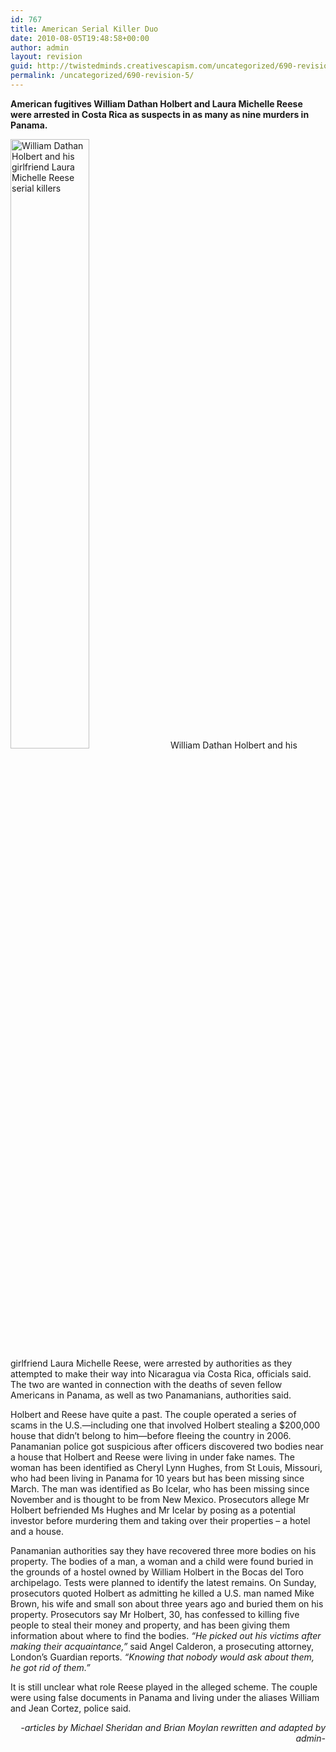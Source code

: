 ```yaml
---
id: 767
title: American Serial Killer Duo
date: 2010-08-05T19:48:58+00:00
author: admin
layout: revision
guid: http://twistedminds.creativescapism.com/uncategorized/690-revision-5/
permalink: /uncategorized/690-revision-5/
---
```

<p class="dropcap-first">
  <strong>American fugitives William Dathan Holbert and Laura Michelle Reese were arrested in Costa Rica as suspects in as many as nine murders in Panama.</strong>
</p>

<img class="right" title="Holbert and Reese, American serial killer duo" src="img/post/HolbertandReese.jpg" alt="William Dathan Holbert and his girlfriend Laura Michelle Reese serial killers" width="50%" /> William Dathan Holbert and his girlfriend Laura Michelle Reese, were arrested by authorities as they attempted to make their way into Nicaragua via Costa Rica, officials said. The two are wanted in connection with the deaths of seven fellow Americans in Panama, as well as two Panamanians, authorities said.

Holbert and Reese have quite a past. The couple operated a series of scams in the U.S.—including one that involved Holbert stealing a $200,000 house that didn&#8217;t belong to him—before fleeing the country in 2006. Panamanian police got suspicious after officers discovered two bodies near a house that Holbert and Reese were living in under fake names. The woman has been identified as Cheryl Lynn Hughes, from St Louis, Missouri, who had been living in Panama for 10 years but has been missing since March. The man was identified as Bo Icelar, who has been missing since November and is thought to be from New Mexico. Prosecutors allege Mr Holbert befriended Ms Hughes and Mr Icelar by posing as a potential investor before murdering them and taking over their properties &#8211; a hotel and a house.

Panamanian authorities say they have recovered three more bodies on his property. The bodies of a man, a woman and a child were found buried in the grounds of a hostel owned by William Holbert in the Bocas del Toro archipelago. Tests were planned to identify the latest remains. On Sunday, prosecutors quoted Holbert as admitting he killed a U.S. man named Mike Brown, his wife and small son about three years ago and buried them on his property. Prosecutors say Mr Holbert, 30, has confessed to killing five people to steal their money and property, and has been giving them information about where to find the bodies. _&#8220;He picked out his victims after making their acquaintance,&#8221;_ said Angel Calderon, a prosecuting attorney, London&#8217;s Guardian reports. _&#8220;Knowing that nobody would ask about them, he got rid of them.&#8221;_

It is still unclear what role Reese played in the alleged scheme. The couple were using false documents in Panama and living under the aliases William and Jean Cortez, police said.

<p style="text-align: right;">
  <em>-articles by Michael Sheridan and Brian Moylan rewritten and adapted by admin-</em>
</p>